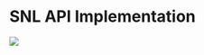 # SNL API Implementation
<a href="https://github.com/alphabeta2206/Snake-Ladder-Spring-Game/graphs/contributors">
  <img src="https://contrib.rocks/image?repo=alphabeta2206/Snake-Ladder-Spring-Game" />
</a>
